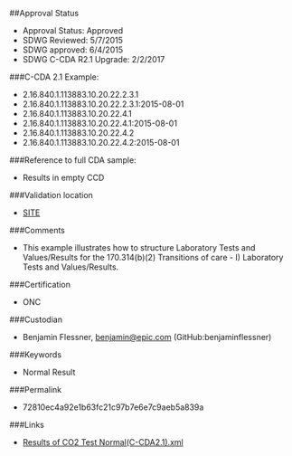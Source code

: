 ##Approval Status 

* Approval Status: Approved
* SDWG Reviewed: 5/7/2015
* SDWG approved: 6/4/2015
* SDWG C-CDA R2.1 Upgrade: 2/2/2017

###C-CDA 2.1 Example: 


* 2.16.840.1.113883.10.20.22.2.3.1
* 2.16.840.1.113883.10.20.22.2.3.1:2015-08-01
* 2.16.840.1.113883.10.20.22.4.1
* 2.16.840.1.113883.10.20.22.4.1:2015-08-01
* 2.16.840.1.113883.10.20.22.4.2
* 2.16.840.1.113883.10.20.22.4.2:2015-08-01

###Reference to full CDA sample:
* Results in empty CCD



###Validation location

* [SITE](https://sitenv.org/c-cda-validator)



###Comments

* This example illustrates how to structure Laboratory Tests and Values/Results for the 170.314(b)(2) Transitions of care - I) Laboratory Tests and Values/Results.

###Certification
* ONC

###Custodian

* Benjamin Flessner, benjamin@epic.com (GitHub:benjaminflessner)

###Keywords

* Normal Result

###Permalink 

* 72810ec4a92e1b63fc21c97b7e6e7c9aeb5a839a

###Links 

* [Results of CO2 Test Normal(C-CDA2.1).xml](https://github.com/HL7/C-CDA-Examples/tree/master/Results/Results%20of%20CO2%20Test/Results%20of%20CO2%20Test%20Normal%28C-CDA2.1%29.xml)
